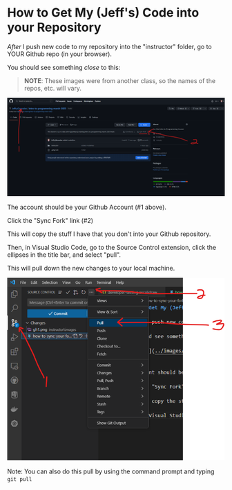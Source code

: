 # How to Get My (Jeff's) Code into your Repository

_After_ I push new code to my repository into the "instructor" folder, go to YOUR Github repo (in your browser).

You should see something _close_ to this:

> **NOTE**: These images were from another class, so the names of the repos, etc. will vary.

![Github1](./images/gh1.png)

The account should be your Github Account (#1 above).

Click the "Sync Fork" link (#2)

This will copy the stuff I have that you don't into your Github repository.

Then, in Visual Studio Code, go to the Source Control extension, click the ellipses in the title bar, and select "pull".

This will pull down the new changes to your local machine.

![](./images/gh2.png)

Note: You can also do this pull by using the command prompt and typing `git pull`
